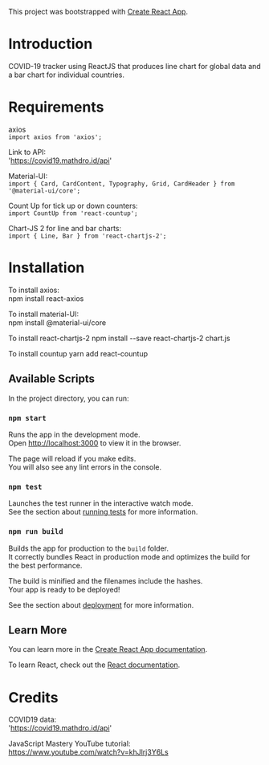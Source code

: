 This project was bootstrapped with [Create React App](https://github.com/facebook/create-react-app).

# Introduction
COVID-19 tracker using ReactJS that produces line chart for global
data and a bar chart for individual countries.

# Requirements
axios <br />
`import axios from 'axios';`

Link to API: <br />
'https://covid19.mathdro.id/api'

Material-UI: <br />
`import { Card, CardContent, Typography, Grid, CardHeader } from '@material-ui/core';`

Count Up for tick up or down counters: <br />
`import CountUp from 'react-countup';`

Chart-JS 2 for line and bar charts: <br />
`import { Line, Bar } from 'react-chartjs-2';`

# Installation
To install axios: <br />
npm install react-axios

To install material-UI: <br />
npm install @material-ui/core

To install react-chartjs-2
npm install --save react-chartjs-2 chart.js

To install countup
yarn add react-countup


## Available Scripts

In the project directory, you can run:

### `npm start`

Runs the app in the development mode.<br />
Open [http://localhost:3000](http://localhost:3000) to view it in the browser.

The page will reload if you make edits.<br />
You will also see any lint errors in the console.

### `npm test`

Launches the test runner in the interactive watch mode.<br />
See the section about [running tests](https://facebook.github.io/create-react-app/docs/running-tests) for more information.

### `npm run build`

Builds the app for production to the `build` folder.<br />
It correctly bundles React in production mode and optimizes the build for the best performance.

The build is minified and the filenames include the hashes.<br />
Your app is ready to be deployed!

See the section about [deployment](https://facebook.github.io/create-react-app/docs/deployment) for more information.


## Learn More

You can learn more in the [Create React App documentation](https://facebook.github.io/create-react-app/docs/getting-started).

To learn React, check out the [React documentation](https://reactjs.org/).

# Credits
COVID19 data: <br />
'https://covid19.mathdro.id/api'

JavaScript Mastery YouTube tutorial: <br />
https://www.youtube.com/watch?v=khJlrj3Y6Ls